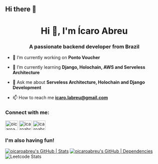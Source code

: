 ## Hi there 👋

<!--
**oicaroabreu/oicaroabreu** is a ✨ _special_ ✨ repository because its `README.md` (this file) appears on your GitHub profile.

Here are some ideas to get you started:

- 🔭 I’m currently working on ...
- 🌱 I’m currently learning ...
- 👯 I’m looking to collaborate on ...
- 🤔 I’m looking for help with ...
- 💬 Ask me about ...
- 📫 How to reach me: ...
- 😄 Pronouns: ...
- ⚡ Fun fact: ...
-->

<h1 align="center">Hi 👋, I'm Ícaro Abreu</h1>
<h3 align="center">A passionate backend developer from Brazil</h3>

- 🔭 I’m currently working on **Ponto Voucher**

- 🌱 I’m currently learning **Django, Holochain, AWS and Serveless Architecture**

- 💬 Ask me about **Serveless Architecture, Holochain and Django Development**

- 📫 How to reach me **icaro.labreu@gmail.com**

### Connect with me:
<p align="left">
<a href="https://dev.to/oicaroabreu" target="blank"><img align="center" src="https://raw.githubusercontent.com/rahuldkjain/github-profile-readme-generator/master/src/images/icons/Social/devto.svg" alt="oicaroabreu" height="30" width="40" /></a>
<a href="https://linkedin.com/in/icaroabreu" target="blank"><img align="center" src="https://raw.githubusercontent.com/rahuldkjain/github-profile-readme-generator/master/src/images/icons/Social/linked-in-alt.svg" alt="icaroabreu" height="30" width="40" /></a>
<a href="https://www.leetcode.com/icaroabreu" target="blank"><img align="center" src="https://raw.githubusercontent.com/rahuldkjain/github-profile-readme-generator/master/src/images/icons/Social/leet-code.svg" alt="icaroabreu" height="30" width="40" /></a>
</p>

### I'm also having fun!
[![oicaroabreu's GitHub | Stats](https://stats.quine.sh/oicaroabreu/github?theme=dark)](https://quine.sh?utm_source=widgets&utm_campaign=oicaroabreu)
[![oicaroabreu's GitHub | Dependencies](https://stats.quine.sh/oicaroabreu/dependencies?theme=dark)](https://quine.sh?utm_source=widgets&utm_campaign=oicaroabreu)
![Leetcode Stats](https://leetcard.jacoblin.cool/icaroabreu)
